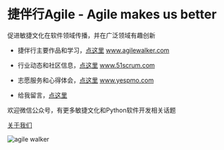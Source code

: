 # 捷伴行Agile - Agile makes us better
促进敏捷文化在软件领域传播，并在广泛领域有趣创新

- 捷伴行主要作品和学习，[点这里](https://www.agilewalker.com/) www.agilewalker.com

- 行业动态和社区信息，[点这里](http://www.51scrum.com/) www.51scrum.com

- 志愿服务和心得体会，[点这里](http://www.yespmo.com/) www.yespmo.com

- 给我留言，[点这里](https://www.agilewalker.com/reachme/)

欢迎微信公众号，有更多敏捷文化和Python软件开发相关话题

[关于我们](https://w.url.cn/s/AYZWI9D)

![agile walker](https://www.agilewalker.com/wp-content/uploads/2020/05/QR_Code_agilewalker.png)
